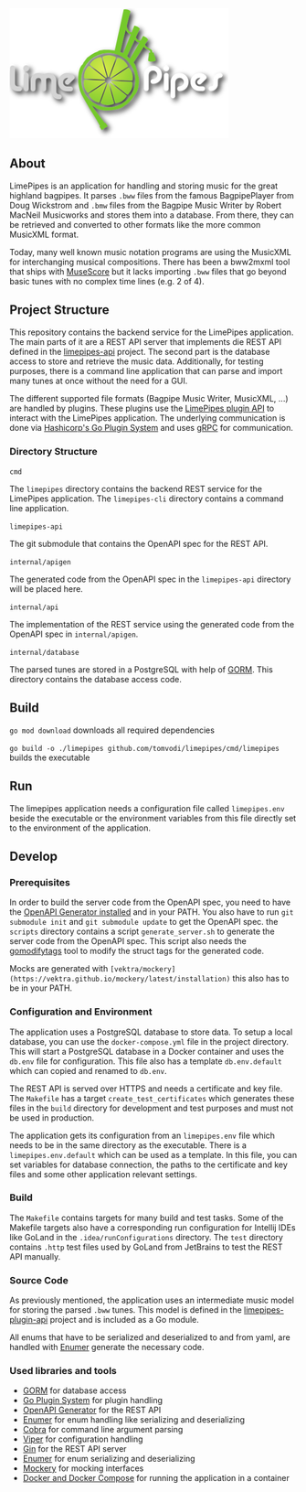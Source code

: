 ![limepipes logo](doc/img/logo.png)

## About

LimePipes is an application for handling and storing music for the great highland bagpipes. It parses `.bww` files from the famous BagpipePlayer from Doug Wickstrom and `.bmw` files from the Bagpipe Music Writer by Robert MacNeil Musicworks and stores them into a database. From there, they can be retrieved and converted to other formats like the more common MusicXML format.

Today, many well known music notation programs are using the MusicXML for interchanging musical compositions.
There has been a bww2mxml tool that ships with [MuseScore](https://musescore.org) but it lacks importing `.bww` files that go beyond basic tunes with no complex time lines (e.g. 2 of 4).

## Project Structure

This repository contains the backend service for the LimePipes application. The main parts of it are a REST API server that implements die REST API defined in the [limepipes-api](https://github.com/tomvodi/limepipes-api) project. 
The second part is the database access to store and retrieve the music data. 
Additionally, for testing purposes, there is a command line application that can parse and import many tunes at once without the need for a GUI.

The different supported file formats (Bagpipe Music Writer, MusicXML, ...) are handled by plugins. 
These plugins use the [LimePipes plugin API](https://github.com/tomvodi/limepipes-plugin-api) to interact with the LimePipes application.
The underlying communication is done via [Hashicorp's Go Plugin System](https://github.com/hashicorp/go-plugin) and uses [gRPC](https://grpc.io/) for communication.

### Directory Structure

`cmd`

The `limepipes` directory contains the backend REST service for the LimePipes application. 
The `limepipes-cli` directory contains a command line application.

`limepipes-api`

The git submodule that contains the OpenAPI spec for the REST API.

`internal/apigen`

The generated code from the OpenAPI spec in the `limepipes-api` directory will be placed here.

`internal/api`

The implementation of the REST service using the generated code from the OpenAPI spec in `internal/apigen`.

`internal/database`

The parsed tunes are stored in a PostgreSQL with help of [GORM](https://gorm.io). This directory contains the database access code.


## Build

`go mod download` downloads all required dependencies

`go build -o ./limepipes github.com/tomvodi/limepipes/cmd/limepipes` builds the executable

## Run

The limepipes application needs a configuration file called `limepipes.env` beside the executable or the environment
variables from this file directly set to the environment of the application. 

## Develop

### Prerequisites

In order to build the server code from the OpenAPI spec, you need to have the [OpenAPI Generator installed](https://openapi-generator.tech/docs/installation/) 
and in your PATH. You also have to run `git submodule init` and `git submodule update` to get the OpenAPI spec.
the `scripts` directory contains a script `generate_server.sh` to generate the server code from the OpenAPI spec.
This script also needs the [gomodifytags](https://github.com/fatih/gomodifytags) tool to modify the struct tags 
for the generated code.

Mocks are generated with `[vektra/mockery](https://vektra.github.io/mockery/latest/installation)` this also has to 
be in your PATH.

### Configuration and Environment

The application uses a PostgreSQL database to store data. To setup a local database, you can use the
`docker-compose.yml` file in the project directory. This will start a PostgreSQL database in a Docker container and uses
the `db.env` file for configuration. This file also has a template `db.env.default` which can copied and renamed to `db.env`.

The REST API is served over HTTPS and needs a certificate and key file. The `Makefile` has a target `create_test_certificates` 
which generates these files in the `build` directory for development and test purposes and must not be used in production.

The application gets its configuration from an `limepipes.env` file which needs to be in the same directory as the executable.
There is a `limepipes.env.default` which can be used as a template. In this file, you can set variables for database connection,
the paths to the certificate and key files and some other application relevant settings.


### Build

The `Makefile` contains targets for many build and test tasks. Some of the Makefile targets also have a 
corresponding run configuration for Intellij IDEs like GoLand in the `.idea/runConfigurations` directory.
The `test` directory contains `.http` test files used by GoLand from JetBrains to test the REST API manually.

### Source Code

As previously mentioned, the application uses an intermediate music model for storing the parsed `.bww` tunes. 
This model is defined in the [limepipes-plugin-api](https://github.com/tomvodi/limepipes-plugin-api) project 
and is included as a Go module.

All enums that have to be serialized and deserialized to and from yaml, are handled with [Enumer](https://github.com/dmarkham/enumer)
generate the necessary code.

### Used libraries and tools

- [GORM](https://gorm.io) for database access
- [Go Plugin System](https://github.com/hashicorp/go-plugin) for plugin handling
- [OpenAPI Generator](https://openapi-generator.tech) for the REST API
- [Enumer](https://github.com/dmarkham/enumer) for enum handling like serializing and deserializing
- [Cobra](https://github.com/spf13/cobra) for command line argument parsing
- [Viper](https://github.com/spf13/viper) for configuration handling
- [Gin](https://github.com/gin-gonic/gin) for the REST API server
- [Enumer](https://github.com/dmarkham/enumer) for enum serializing and deserializing
- [Mockery](https://vektra.github.io/mockery/latest/installation) for mocking interfaces
- [Docker and Docker Compose](https://docs.docker.com/compose/) for running the application in a container



